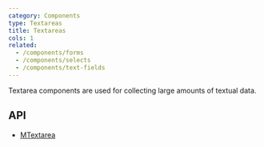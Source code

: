```yaml
---
category: Components
type: Textareas
title: Textareas
cols: 1
related:
  - /components/forms
  - /components/selects
  - /components/text-fields
---
```


Textarea components are used for collecting large amounts of textual data.

## API

- [MTextarea](/api/MTextarea)